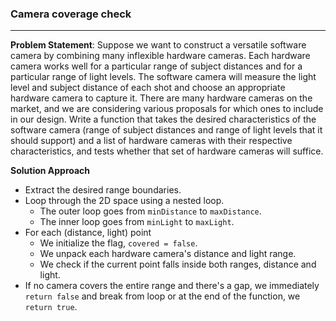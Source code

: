 ### Camera coverage check
---

**Problem Statement**: Suppose we want to construct a versatile software camera by combining many inflexible hardware cameras. Each hardware camera works well for a particular range of subject distances and for a particular range of light levels. The software camera will measure the light level and subject distance of each shot and choose an appropriate hardware camera to capture it. There are many hardware cameras on the market, and we are considering various proposals for which ones to include in our design. Write a function that takes the desired characteristics of the software camera (range of subject distances and range of light levels that it should support) and a list of hardware cameras with their respective characteristics, and tests whether that set of hardware cameras will suffice.

**Solution Approach**
- Extract the desired range boundaries.
- Loop through the 2D space using a nested loop.
	- The outer loop goes from `minDistance` to `maxDistance`.
	- The inner loop goes from `minLight` to `maxLight`.
- For each (distance, light) point
	- We initialize the flag, `covered = false`.
	- We unpack each hardware camera's distance and light range.
	- We check if the current point falls inside both ranges, distance and light.
- If no camera covers the entire range and there's a gap, we immediately `return false` and break from loop or at the end of the function, we `return true`.